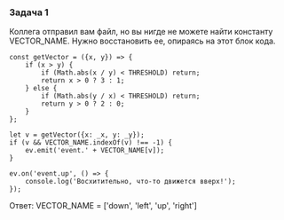 ### Задача 1
Коллега отправил вам файл, но вы нигде не можете найти константу VECTOR_NAME. Нужно восстановить ее, опираясь на этот блок кода.

```ecmascript 6
const getVector = ({x, y}) => {
    if (x > y) {
        if (Math.abs(x / y) < THRESHOLD) return;
        return x > 0 ? 3 : 1;
    } else {
        if (Math.abs(y / x) < THRESHOLD) return;
        return y > 0 ? 2 : 0;
    }
};

let v = getVector({x: _x, y: _y});
if (v && VECTOR_NAME.indexOf(v) !== -1) {
    ev.emit('event.' + VECTOR_NAME[v]);
}

ev.on('event.up', () => {
    console.log('Восхитительно, что-то движется вверх!');
});
```

Ответ: VECTOR_NAME = ['down', 'left', 'up', 'right']

